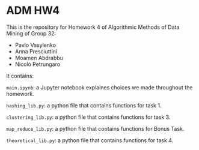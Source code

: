 # ADM HW4
This is the repository for Homework 4 of Algorithmic Methods of Data Mining of Group 32:

- Pavlo Vasylenko
- Anna Presciuttini
- Moamen Abdrabbu
- Nicolò Petrungaro

It contains:

`main.ipynb`: a Jupyter notebook explaines choices we made throughout the homework.

`hashing_lib.py`: a python file that contains functions for task 1.

`clustering_lib.py`: a python file that contains functions for task 3.

`map_reduce_lib.py`: a python file that contains functions for Bonus Task.

`theoretical_lib.py`: a python file that contains functions for task 4.


